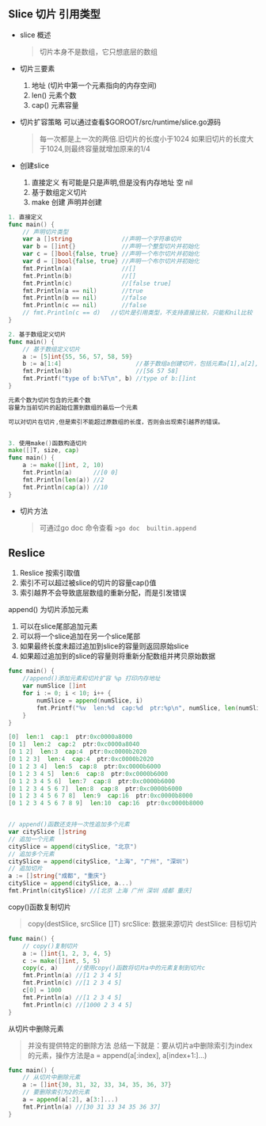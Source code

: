 ## Slice 切片  引用类型

- slice 概述

  > 切片本身不是数组，它只想底层的数组

- 切片三要素
  1. 地址 (切片中第一个元素指向的内存空间)
  2. len() 元素个数
  3. cap() 元素容量

- 切片扩容策略 可以通过查看$GOROOT/src/runtime/slice.go源码 
  > 每一次都是上一次的两倍.旧切片的长度小于1024
  > 如果旧切片的长度大于1024,则最终容量就增加原来的1/4


- 创建slice
	1. 直接定义 有可能是只是声明,但是没有内存地址  空 nil 
	2. 基于数组定义切片
	3. make 创建  声明并创建
``` go
1. 直接定义
func main() {
	// 声明切片类型
	var a []string              //声明一个字符串切片
	var b = []int{}             //声明一个整型切片并初始化
	var c = []bool{false, true} //声明一个布尔切片并初始化
	var d = []bool{false, true} //声明一个布尔切片并初始化
	fmt.Println(a)              //[]
	fmt.Println(b)              //[]
	fmt.Println(c)              //[false true]
	fmt.Println(a == nil)       //true
	fmt.Println(b == nil)       //false
	fmt.Println(c == nil)       //false
	// fmt.Println(c == d)   //切片是引用类型，不支持直接比较，只能和nil比较
}

2. 基于数组定义切片
func main() {
	// 基于数组定义切片
	a := [5]int{55, 56, 57, 58, 59}
	b := a[1:4]                     //基于数组a创建切片，包括元素a[1],a[2],a[3]
	fmt.Println(b)                  //[56 57 58]
	fmt.Printf("type of b:%T\n", b) //type of b:[]int
}

元素个数为切片包含的元素个数
容量为当前切片的起始位置到数组的最后一个元素

可以对切片在切片,但是索引不能超过原数组的长度，否则会出现索引越界的错误。


3. 使用make()函数构造切片
make([]T, size, cap)
func main() {
	a := make([]int, 2, 10)
	fmt.Println(a)      //[0 0]
	fmt.Println(len(a)) //2
	fmt.Println(cap(a)) //10
}

```




- 切片方法
	> 可通过go doc 命令查看
	`>go doc  builtin.append`




## Reslice

1. Reslice 按索引取值
2. 索引不可以超过被slice的切片的容量cap()值
3. 索引越界不会导致底层数组的重新分配，而是引发错误



append() 为切片添加元素

1. 可以在slice尾部追加元素
2. 可以将一个slice追加在另一个slice尾部
3. 如果最终长度未超过追加到slice的容量则返回原始slice
4. 如果超过追加到的slice的容量则将重新分配数组并拷贝原始数据
``` go
func main() {
	//append()添加元素和切片扩容 %p 打印内存地址
	var numSlice []int
	for i := 0; i < 10; i++ {
		numSlice = append(numSlice, i)
		fmt.Printf("%v  len:%d  cap:%d  ptr:%p\n", numSlice, len(numSlice), cap(numSlice), numSlice)
	}
}

[0]  len:1  cap:1  ptr:0xc0000a8000
[0 1]  len:2  cap:2  ptr:0xc0000a8040
[0 1 2]  len:3  cap:4  ptr:0xc0000b2020
[0 1 2 3]  len:4  cap:4  ptr:0xc0000b2020
[0 1 2 3 4]  len:5  cap:8  ptr:0xc0000b6000
[0 1 2 3 4 5]  len:6  cap:8  ptr:0xc0000b6000
[0 1 2 3 4 5 6]  len:7  cap:8  ptr:0xc0000b6000
[0 1 2 3 4 5 6 7]  len:8  cap:8  ptr:0xc0000b6000
[0 1 2 3 4 5 6 7 8]  len:9  cap:16  ptr:0xc0000b8000
[0 1 2 3 4 5 6 7 8 9]  len:10  cap:16  ptr:0xc0000b8000


// append()函数还支持一次性追加多个元素
var citySlice []string
// 追加一个元素
citySlice = append(citySlice, "北京")
// 追加多个元素
citySlice = append(citySlice, "上海", "广州", "深圳")
// 追加切片
a := []string{"成都", "重庆"}
citySlice = append(citySlice, a...)
fmt.Println(citySlice) //[北京 上海 广州 深圳 成都 重庆]


```




copy()函数复制切片
> copy(destSlice, srcSlice []T)
> srcSlice: 数据来源切片
> destSlice: 目标切片

``` go
func main() {
	// copy()复制切片
	a := []int{1, 2, 3, 4, 5}
	c := make([]int, 5, 5)
	copy(c, a)     //使用copy()函数将切片a中的元素复制到切片c
	fmt.Println(a) //[1 2 3 4 5]
	fmt.Println(c) //[1 2 3 4 5]
	c[0] = 1000
	fmt.Println(a) //[1 2 3 4 5]
	fmt.Println(c) //[1000 2 3 4 5]
}

```


从切片中删除元素 
> 并没有提供特定的删除方法
总结一下就是：要从切片a中删除索引为index的元素，操作方法是a = append(a[:index], a[index+1:]...)
``` go
func main() {
	// 从切片中删除元素
	a := []int{30, 31, 32, 33, 34, 35, 36, 37}
	// 要删除索引为2的元素
	a = append(a[:2], a[3:]...)
	fmt.Println(a) //[30 31 33 34 35 36 37]
}



```
